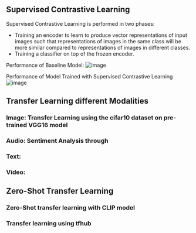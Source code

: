 ## Supervised Contrastive Learning

Supervised Contrastive Learning is performed in two phases:

- Training an encoder to learn to produce vector representations of input images such that representations of images in the same class will be more similar compared to representations of images in different classes.
- Training a classifier on top of the frozen encoder.

Performance of Baseline Model:
![image](https://github.com/Samarth-Sharma-G/Deep-Learning-CMPE-258/assets/107587243/7c61fd73-a06b-46ae-93f7-2c660954723f)

Performance of Model Trained with Supervised Contrastive Learning
![image](https://github.com/Samarth-Sharma-G/Deep-Learning-CMPE-258/assets/107587243/3083aee8-6ff2-4fa2-abc8-f30eaab4f4db)

## Transfer Learning different Modalities

### Image: Transfer Learning using the cifar10 dataset on pre-trained VGG16 model
### Audio: Sentiment Analysis through 
### Text: 
### Video: 

##  Zero-Shot Transfer Learning 

### Zero-Shot transfer learning with CLIP model
### Transfer learning using tfhub
